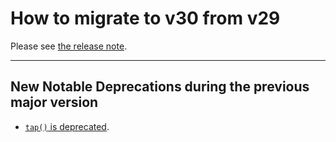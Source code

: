 # How to migrate to v30 from v29

Please see [the release note](https://github.com/option-t/option-t/releases/tag/v30.0.0).

---

## New Notable Deprecations during the previous major version

- [`tap()` is deprecated](https://github.com/option-t/option-t/releases/tag/v29.2.0).
